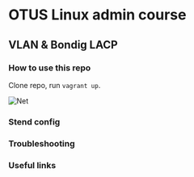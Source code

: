 
# OTUS Linux admin course

## VLAN & Bondig LACP

### How to use this repo

Clone repo, run `vagrant up`. 

![Net](./name.jpg?raw=true "Principal scheme")

### Stend config


### Troubleshooting


### Useful links
